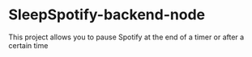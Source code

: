 # SleepSpotify-backend-node
This project allows you to pause Spotify at the end of a timer or after a certain time
